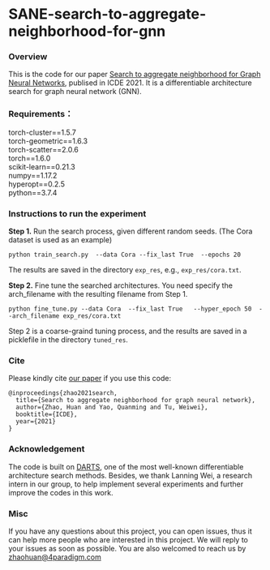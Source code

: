 # SANE-search-to-aggregate-neighborhood-for-gnn

### Overview
This is the code for our paper [Search to aggregate neighborhood for Graph Neural Networks](https://arxiv.org/abs/2104.06608), publised in ICDE 2021.
It is a differentiable architecture search for graph neural network (GNN).

### Requirements：
torch-cluster==1.5.7  
torch-geometric==1.6.3  
torch-scatter==2.0.6  
torch==1.6.0  
scikit-learn==0.21.3  
numpy==1.17.2  
hyperopt==0.2.5  
python==3.7.4

### Instructions to run the experiment
**Step 1.** Run the search process, given different random seeds.
(The Cora dataset is used as an example)
```
python train_search.py  --data Cora --fix_last True  --epochs 20
```
The results are saved in the directory `exp_res`, e.g., `exp_res/cora.txt`.

**Step 2.** Fine tune the searched architectures. You need specify the arch_filename with the resulting filename from Step 1.
```
python fine_tune.py --data Cora  --fix_last True   --hyper_epoch 50  --arch_filename exp_res/cora.txt   
```
Step 2 is a coarse-graind tuning process, and the results are saved in a picklefile in the directory `tuned_res`.

### Cite
Please kindly cite [our paper](https://arxiv.org/abs/2104.06608) if you use this code:

    @inproceedings{zhao2021search,
	  title={Search to aggregate neighborhood for graph neural network},
	  author={Zhao, Huan and Yao, Quanming and Tu, Weiwei},
	  booktitle={ICDE},
	  year={2021}
    }
    
### Acknowledgement
The code is built on [DARTS](https://github.com/quark0/darts), one of the most well-known differentiable architecture search methods.
Besides, we thank Lanning Wei, a research intern in our group, to help implement several experiments and further improve the codes in this work.

### Misc
If you have any questions about this project, you can open issues, thus it can help more people who are interested in this project. We will reply to your issues as soon as possible. You are also welcomed to reach us by zhaohuan@4paradigm.com

